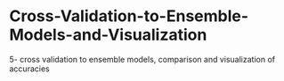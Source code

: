 # Cross-Validation-to-Ensemble-Models-and-Visualization
5- cross validation to ensemble models, comparison and visualization of accuracies
